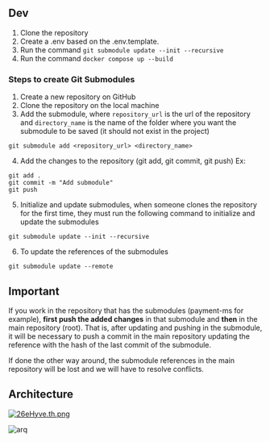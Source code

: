 ## Dev
1. Clone the repository
2. Create a .env based on the .env.template.
3. Run the command `git submodule update --init --recursive`
4. Run the command `docker compose up --build`

### Steps to create Git Submodules

1. Create a new repository on GitHub
2. Clone the repository on the local machine
3. Add the submodule, where `repository_url` is the url of the repository and `directory_name` is the name of the folder where you want the submodule to be saved (it should not exist in the project)
```
git submodule add <repository_url> <directory_name>
```
4. Add the changes to the repository (git add, git commit, git push)
Ex:
```
git add .
git commit -m "Add submodule"
git push
```
5. Initialize and update submodules, when someone clones the repository for the first time, they must run the following command to initialize and update the submodules
```
git submodule update --init --recursive
```
6. To update the references of the submodules
```
git submodule update --remote
```

## Important
If you work in the repository that has the submodules (payment-ms for example), **first push the added changes** in that submodule and **then** in the main repository (root). That is, after updating and pushing in the submodule, it will be necessary to push a commit in the main repository updating the reference with the hash of the last commit of the submodule.

If done the other way around, the submodule references in the main repository will be lost and we will have to resolve conflicts.

## Architecture

[![26eHyve.th.png](https://iili.io/26eHyve.th.png)](https://freeimage.host/i/26eHyve)

![arq](https://freeimage.host/i/26eHyve)